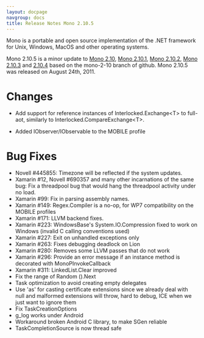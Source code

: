 ```yaml
---
layout: docpage
navgroup: docs
title: Release Notes Mono 2.10.5
---
```


Mono is a portable and open source implementation of the .NET framework for Unix, Windows, MacOS and other operating systems.

Mono 2.10.5 is a minor update to [Mono 2.10]({{site.github.url}}/old_site/Release_Notes_Mono_2.10 "Release Notes Mono 2.10"), [Mono 2.10.1]({{site.github.url}}/old_site/Release_Notes_Mono_2.10.1 "Release Notes Mono 2.10.1"), [Mono 2.10.2]({{site.github.url}}/old_site/Release_Notes_Mono_2.10.2 "Release Notes Mono 2.10.2"), [Mono 2.10.3]({{site.github.url}}/old_site/Release_Notes_Mono_2.10.3 "Release Notes Mono 2.10.3") and [2.10.4]({{site.github.url}}/old_site/Release_Notes_Mono_2.10.4 "Release Notes Mono 2.10.4") based on the mono-2-10 branch of github. Mono 2.10.5 was released on August 24th, 2011.

Changes
=======

-   Add support for reference instances of Interlocked.Exchange\<T\> to full-aot, similarly to Interlocked.CompareExchange\<T\>.

-   Added IObserver/IObservable to the MOBILE profile

Bug Fixes
=========

-   Novell \#445855: Timezone will be reflected if the system updates.
-   Xamarin \#12, Novell \#690357 and many other incarnations of the same bug: Fix a threadpool bug that would hang the threadpool activity under no load.
-   Xamarin \#99: Fix in parsing assembly names.
-   Xamarin \#149: Regex.Compiler is a no-op, for WP7 compatibility on the MOBILE profiles
-   Xamarin \#171: LLVM backend fixes.
-   Xamarin \#223: WindowsBase's System.IO.Compression fixed to work on Windows (invalid C calling conventions used)
-   Xamarin \#227: Exit on unhandled exceptions only
-   Xamarin \#263: Fixes debugging deadlock on Lion
-   Xamarin \#280: Removes some LLVM passes that do not work
-   Xamarin \#296: Provide an error message if an instance method is decorated with MonoPInvokeCallback
-   Xamarin \#311: LinkedList.Clear improved
-   Fix the range of Random ().Next
-   Task optimization to avoid creating empty delegates
-   Use 'as' for casting certificate extensions since we already deal with null and malformed extensions will throw, hard to debug, ICE when we just want to ignore them
-   Fix TaskCreationOptions
-   g\_log works under Android
-   Workaround broken Android C library, to make SGen reliable
-   TaskCompletionSource is now thread safe


